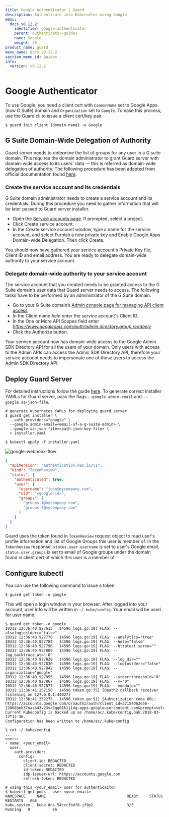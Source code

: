 ```yaml
---
title: Google Authenticator | Guard
description: Authenticate into Kubernetes using Google
menu:
  docs_v0.12.2:
    identifier: google-authenticator
    parent: authenticator-guides
    name: Google
    weight: 20
product_name: guard
menu_name: docs_v0.12.2
section_menu_id: guides
info:
  version: v0.12.2
---
```


# Google Authenticator
To use Google, you need a client cert with `CommonName` set to Google Apps (now G Suite) domain and `Organization` set to `Google`. To ease this process, use the Guard cli to issue a client cert/key pair.

```console
$ guard init client {domain-name} -o Google
```

## G Suite Domain-Wide Delegation of Authority
Guard server needs to determine the list of groups for any user in a G suite domain. This requires the domain administrator to grant Guard server with domain-wide access to its users' data — this is referred as domain-wide delegation of authority. The following procedure has been adapted from official documentation found [here](https://developers.google.com/admin-sdk/directory/v1/guides/delegation).

### Create the service account and its credentials
G Suite domain administrator needs to create a service account and its credentials. During this procedure you need to gather information that will be later passed to Guard server installer.

- Open the [Service accounts page](https://console.developers.google.com/permissions/serviceaccounts). If prompted, select a project.
- Click Create service account.
- In the Create service account window, type a name for the service account, and select Furnish a new private key and Enable Google Apps Domain-wide Delegation. Then click Create.

You should now have gathered your service account's Private Key file, Client ID and email address. You are ready to delegate domain-wide authority to your service account.

### Delegate domain-wide authority to your service account
The service account that you created needs to be granted access to the G Suite domain’s user data that Guard server needs to access. The following tasks have to be performed by an administrator of the G Suite domain:

- Go to your G Suite domain’s [Admin console page for managing API client access](https://admin.google.com/ManageOauthClients).
- In the Client name field enter the service account's Client ID.
- In the One or More API Scopes field enter _https://www.googleapis.com/auth/admin.directory.group.readonly_
- Click the Authorize button.

Your service account now has domain-wide access to the Google Admin SDK Directory API for all the users of your domain. Only users with access to the Admin APIs can access the Admin SDK Directory API, therefore your service account needs to impersonate one of those users to access the Admin SDK Directory API.

## Deploy Guard Server
For detailed instructions follow the guide [here](/docs/v0.12.2/setup/install). To generate correct installer YAMLs for Guard server, pass the flags `--google.admin-email` and `--google.sa-json-file`.

```console
# generate Kubernetes YAMLs for deploying guard server
$ guard get installer \
  --auth-providers="google" \
  --google.admin-email=<email-of-a-g-suite-admin> \
  --google.sa-json-file=<path-json-key-file> \
  > installer.yaml

$ kubectl apply -f installer.yaml
```

![google-webhook-flow](/docs/v0.12.2/images/google-webhook-flow.png)
```json
{
  "apiVersion": "authentication.k8s.io/v1",
  "kind": "TokenReview",
  "status": {
    "authenticated": true,
    "user": {
      "username": "john@mycompany.com",
      "uid": "<google-id>",
      "groups": [
        "groups-1@mycompany.com",
        "groups-2@mycompany.com"
      ]
    }
  }
}
```
Guard uses the token found in `TokenReview` request object to read user's profile information and list of Google Groups this user is member of. In the `TokenReview` response, `status.user.username` is set to user's Google email, `status.user.groups` is set to email of Google groups under the domain found in client cert of which this user is a member of.

## Configure kubectl

You can use the following command to issue a token:
```
$ guard get token -o google
```

This will open a login window in your browser. After logged into your account, user info will be written in `~/.kube/config`. Your email will be used for user name.
```
$ guard get token -o google
I0312 12:36:40.927613   14596 logs.go:19] FLAG: --alsologtostderr="false"
I0312 12:36:40.927770   14596 logs.go:19] FLAG: --analytics="true"
I0312 12:36:40.927784   14596 logs.go:19] FLAG: --help="false"
I0312 12:36:40.927796   14596 logs.go:19] FLAG: --httptest.serve=""
I0312 12:36:40.927809   14596 logs.go:19] FLAG: --log_backtrace_at=":0"
I0312 12:36:40.927820   14596 logs.go:19] FLAG: --log_dir=""
I0312 12:36:40.927830   14596 logs.go:19] FLAG: --logtostderr="false"
I0312 12:36:40.927842   14596 logs.go:19] FLAG: --organization="google"
I0312 12:36:40.927855   14596 logs.go:19] FLAG: --stderrthreshold="0"
I0312 12:36:40.927867   14596 logs.go:19] FLAG: --v="0"
I0312 12:36:40.927877   14596 logs.go:19] FLAG: --vmodule=""
I0312 12:36:41.252150   14596 token.go:75] [Oauth2 callback receiver listening on 127.0.0.1:44027]
I0312 12:36:41.252275   14596 token.go:91] [Auhtorization code URL: https://accounts.google.com/o/oauth2/auth?client_id=37154062056-220683ek37naab43v23vc5qg01k1j14g.apps.googleusercontent.com&prompt=select_account&redirect_uri=http%3A%2F%2F127.0.0.1%3A44027&response_type=code&scope=openid+profile+email&state=%2F]
Current Kubeconfig is backed up as /home/ac/.kube/config.bak.2018-03-12T12-36.
Configuration has been written to /home/ac/.kube/config

$ cat ~/.kube/config
...
users:
- name: <your_email>
  user:
    auth-provider:
      config:
        client-id: REDACTED
        client-secret: REDACTED
        id-token: REDACTED
        idp-issuer-url: https://accounts.google.com
        refresh-token: REDACTED

# using this <your_email> user for authenticaiton
$ kubectl get pods --user <your_email>
NAMESPACE     NAME                                    READY     STATUS    RESTARTS   AGE
kube-system   kube-dns-54cccfbdf8-jf9p2               3/3       Running   0          6h
```

